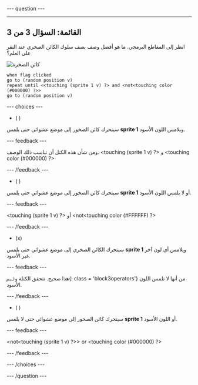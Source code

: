 
--- question ---

---
القائمة: السؤال 3 من 3
---

انظر إلى المقاطع البرمجي. ما هو أفضل وصف يصف سلوك الكائن الصخري عند النقر على العلم؟


![كائن الصخرة](images/rocks-sprite.png)
```blocks3
when flag clicked
go to (random position v)
repeat until <<touching (sprite 1 v) ?> and <not<touching color (#000000) ?>>
go to (random position v)
```

--- choices ---

- ( )

سيتحرك كائن الصخور إلى موضع عشوائي حتى يلمس **sprite 1** ويلامس اللون الأسود.

  --- feedback ---

ومن شأن هذه الكتل أن تناسب ذلك الوصف. <touching (sprite 1 v) ?> و <touching color (#000000) ?>

  --- /feedback ---

- ( )

سيتحرك كائن الصخور إلى موضع عشوائي حتى يلمس **sprite 1** أو لا يلمس اللون الأسود.

  --- feedback ---

<touching (sprite 1 v) ?> أو <not<touching color (#FFFFFF) ?>

  --- /feedback ---

- (x)

سيتحرك الكائن الصخري إلى موضع عشوائي حتى يلمس **sprite 1** ويلامس أي لون آخر غير الأسود.

  --- feedback ---

هذا صحيح. تتحقق الكتلة `وليس`{: class = 'block3operators'} من أنها لا تلمس اللون الأسود.

  --- /feedback ---

- ( )

سيتحرك كائن الصخور إلى موضع عشوائي حتى لا يلمس **sprite 1** أو اللون الأسود.

  --- feedback ---

<not<touching (sprite 1 v) ?>> or <touching color (#000000) ?>

  --- /feedback ---

--- /choices ---

--- /question ---

